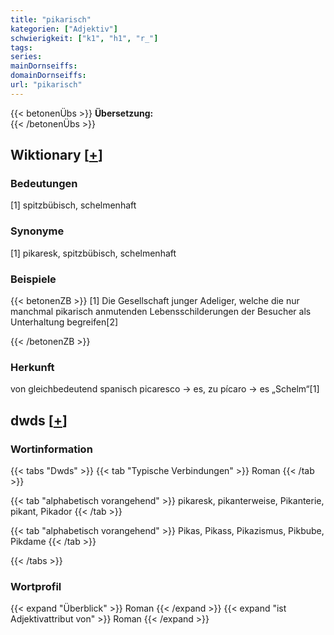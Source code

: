 ```yaml
---
title: "pikarisch"
kategorien: ["Adjektiv"]
schwierigkeit: ["k1", "h1", "r_"]
tags:
series:
mainDornseiffs:
domainDornseiffs:
url: "pikarisch"
---
```


{{< betonenÜbs >}}
**Übersetzung:**  
{{< /betonenÜbs >}}

## Wiktionary [[+](https://de.wiktionary.org/wiki/pikarisch)]

### Bedeutungen
[1] spitzbübisch, schelmenhaft  

### Synonyme
[1] pikaresk, spitzbübisch, schelmenhaft  

### Beispiele
{{< betonenZB >}}
[1] Die Gesellschaft junger Adeliger, welche die nur manchmal pikarisch anmutenden Lebensschilderungen der Besucher als Unterhaltung begreifen[2]  

{{< /betonenZB >}}
### Herkunft
von gleichbedeutend spanisch picaresco → es, zu pícaro → es „Schelm“[1]  



## dwds [[+](https://www.dwds.de/wb/pikarisch)]

### Wortinformation
{{< tabs "Dwds" >}}
{{< tab "Typische Verbindungen" >}}
Roman
{{< /tab >}}

{{< tab "alphabetisch vorangehend" >}}
pikaresk, pikanterweise, Pikanterie, pikant, Pikador
{{< /tab >}}

{{< tab "alphabetisch vorangehend" >}}
Pikas, Pikass, Pikazismus, Pikbube, Pikdame
{{< /tab >}}

{{< /tabs >}}

### Wortprofil
{{< expand "Überblick" >}} Roman {{< /expand >}}
{{< expand "ist Adjektivattribut von" >}} Roman {{< /expand >}}

